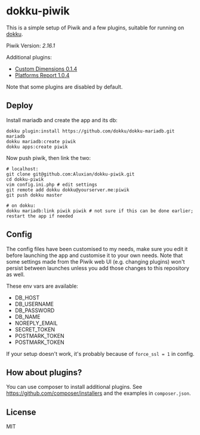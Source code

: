 # dokku-piwik

This is a simple setup of Piwik and a few plugins, suitable for running on [dokku](http://dokku.viewdocs.io/dokku/).

Piwik Version: *2.16.1*

Additional plugins:
- [Custom Dimensions 0.1.4](https://plugins.piwik.org/CustomDimensions)
- [Platforms Report 1.0.4](https://plugins.piwik.org/PlatformsReport)

Note that some plugins are disabled by default.

## Deploy

Install mariadb and create the app and its db:

```
dokku plugin:install https://github.com/dokku/dokku-mariadb.git mariadb
dokku mariadb:create piwik
dokku apps:create piwik
```

Now push piwik, then link the two:

```
# localhost:
git clone git@github.com:Aluxian/dokku-piwik.git
cd dokku-piwik
vim config.ini.php # edit settings
git remote add dokku dokku@yourserver.me:piwik
git push dokku master

# on dokku:
dokku mariadb:link piwik piwik # not sure if this can be done earlier; restart the app if needed
```

## Config

The config files have been customised to my needs, make sure you edit it before launching the app and customise it to your own needs. Note that some settings made from the Piwik web UI (e.g. changing plugins) won't persist between launches unless you add those changes to this repository as well.

These env vars are available:

- DB_HOST
- DB_USERNAME
- DB_PASSWORD
- DB_NAME
- NOREPLY_EMAIL
- SECRET_TOKEN
- POSTMARK_TOKEN
- POSTMARK_TOKEN

If your setup doesn't work, it's probably because of `force_ssl = 1` in config.

## How about plugins?

You can use composer to install additional plugins. See https://github.com/composer/installers and the examples in `composer.json`.

## License

MIT
